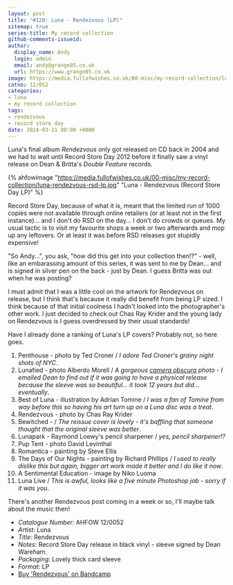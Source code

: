 ```yaml
---
layout: post
title: "#120: Luna - Rendezvous (LP)"
sitemap: true
series-title: My record collection
github-comments-issueid:
author:
  display_name: Andy
  login: admin
  email: andy@grange85.co.uk
  url: https://www.grange85.co.uk
image: https://media.fullofwishes.co.uk/00-misc/my-record-collection/luna-rendezvous-rsd-lp.jpg
catno: 12/052
categories:
- luna
- my record collection
tags:
- rendezvous
- record store day
date: 2024-03-21 00:00 +0000
---
```

Luna's final album _Rendezvous_ only got released on CD back in 2004 and we had to wait until Record Store Day 2012 before it finally saw a vinyl release on Dean & Britta's _Double Feature_ records.

{% ahfowimage "https://media.fullofwishes.co.uk/00-misc/my-record-collection/luna-rendezvous-rsd-lp.jpg" "Luna - Rendezvous (Record Store Day LP)" %}

Record Store Day, because of what it is, meant that the limited run of 1000 copies were not available through online retailers (or at least not in the first instance)... and I don't do RSD on the day... I don't do crowds or queues. My usual tactic is to visit my favourite shops a week or two afterwards and mop up any leftovers. Or at least it was before RSD releases got stupidly expensive!

"So Andy...", you ask, "how did this get into your collection then!?" - well, like an embarassing amount of this series, it was sent to me by Dean... and is signed in silver pen on the back - just by Dean. I guess Britta was out when he was posting?

I must admit that I was a little cool on the artwork for Rendezvous on release, but I think that's because it really did benefit from being LP sized. I think because of that initial coolness I hadn't looked into the photographer's other work. I just decided to check out Chas Ray Krider and the young lady on Rendezvous is I guess overdressed by their usual standards!

Have I already done a ranking of Luna's LP covers? Probably not, so here goes.

1. Penthouse - photo by Ted Croner /  _I adore Ted Croner's grainy night shots of NYC_.
2. Lunafied - photo Alberdo Morell /  _A gorgeous [camera obscura]() photo - I emailed Dean to find out if it was going to have a physical release because the sleeve was so beautiful... it took 12 years but did... eventually_.
3. Best of Luna - illustration by Adrian Tomine / _I was a fan of Tomine from way before this so having his art turn up on a Luna disc was a treat_.
4. Rendezvous - photo by Chas Ray Krider
5. Bewitched -  / _The reissue cover is lovely - it's baffling that someone thought that the original sleeve was better_.
6. Lunapark - Raymond Loewy's pencil sharpener / _yes, pencil sharpener!?_
7. Pup Tent - photo David Levinthal
8. Romantica - painting by Steve Ellis
9. The Days of Our Nights - painting by Richard Phillips / _I used to really dislike this but again, bigger art work made it better and I do like it now_.
10. A Sentimental Education - image by Niko Luoma
11. Luna Live / _This is awful, looks like a five minute Photoshop job - sorry if it was you_.

There's another Rendezvous post coming in a week or so, I'll maybe talk about the music then!

 - *Catalogue Number:* AHFOW 12/0052
 - *Artist:* Luna
 - *Title:* Rendezvous
 - *Notes:* Record Store Day release in black vinyl - sleeve signed by Dean Wareham.
 - *Packaging:* Lovely thick card sleeve
 - *Format:* LP
 - [Buy 'Rendezvous' on Bandcamp](https://luna.bandcamp.com/album/rendezvous)

